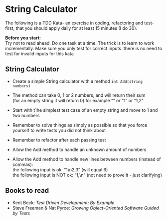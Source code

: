 # String Calculator
The following is a TDD Kata- an exercise in coding, refactoring and test-first, that you should apply daily for at least 15 minutes (I do 30).

**Before you start:**  
Try not to read ahead.
Do one task at a time. The trick is to learn to work incrementally.
Make sure you only test for correct inputs. there is no need to test for invalid inputs for this kata

## String Calculator

- Create a simple String calculator with a method `int Add(string numbers)`
- The method can take 0, 1 or 2 numbers, and will return their sum  
  (for an empty string it will return 0) for example “” or “1” or “1,2”
- Start with t1he simplest test case of an empty string and move to 1 and two numbers
- Remember to solve things as simply as possible so that you force yourself to write tests you did not think about
- Remember to refactor after each passing test
- Allow the Add method to handle an unknown amount of numbers

- Allow the Add method to handle new lines between numbers (instead of commas):  
the following input is ok:  “1\n2,3”  (will equal 6)  
the following input is NOT ok:  “1,\n” (not need to prove it - just clarifying)




## Books to read
* Kent Beck: *Test Driven Development: By Example*
* Steve Freeman & Nat Pyrce: *Growing Object-Oriented Software Guided by Tests*
